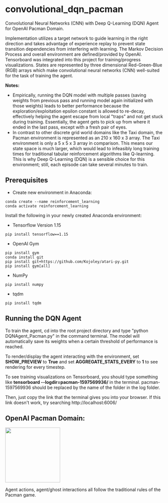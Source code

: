 # convolutional_dqn_pacman
Convolutional Neural Networks (CNN) with Deep Q-Learning (DQN) Agent for OpenAI Pacman Domain.

Implementation utilizes a target network to guide learning in the right direction and takes advantage of experience replay to prevent state transition dependencies from interfering with learning. The Markov Decision Process and overall environment are defined/provided by OpenAI. Tensorboard was integrated into this project for training/progress visualizations. States are represented by three dimensional Red-Green-Blue (RGB) arrays which make convolutional neural networks (CNN) well-suited for the task of training the agent. 

**Notes:** 
- Empirically, running the DQN model with multiple passes (saving weights from previous pass and running model again initialized with those weights) leads to better performance because the exploration/exploitation epsilon constant is allowed to re-decay, effectively helping the agent escape from local "traps" and not get stuck during training. Essentially, the agent gets to pick up from where it ended in the last pass, except with a fresh pair of eyes.
- In contrast to other discrete grid world domains like the Taxi domain, the Pacman environment is represented as an 210 x 160 x 3 array. The Taxi environment is only a 5 x 5 x 3 array in comparison. This means our state space is much larger, which would lead to infeasibly long training times for traditional tabular reinforcement algorithms like Q-learning. This is why Deep Q-Learning (DQN) is a sensible choice for this environment; still, each episode can take several minutes to train.


## Prerequisites

- Create new environment in Anaconda:  
```
conda create --name reinforcement_learning
conda activate reinforcement_learning
```
Install the following in your newly created Anaconda environment:
- Tensorflow Version 1.15
```
pip install tensorflow==1.15
```
- OpenAI Gym
```
pip install gym
conda install git
pip install git+https://github.com/Kojoley/atari-py.git
pip install gym[all]
```
- NumPy
```
pip install numpy
```
- tqdm
```
pip install tqdm
```

## Running the DQN Agent

To train the agent, cd into the root project directory and type "python DQNAgent_Pacman.py" in the command terminal. The model will automatically save its weights when a certain threshold of performance is reached.

To render/display the agent interacting with the environment, set **SHOW_PREVIEW** to **True** and set **AGGREGATE_STATS_EVERY** to **1** to see rendering for every timestep. 

To see training visualizations on Tensorboard, you should type something like **tensorboard --logdir=pacman-1597569936/** in the terminal. pacman-1597569936 should be replaced by the name of the folder in the log folder.

Then, just copy the link that the terminal gives you into your browser. If this link doesn't work, try searching http://localhost:6006/ 


## OpenAI Pacman Domain:

<img width="175" height="175" src="https://gym.openai.com/videos/2019-10-21--mqt8Qj1mwo/MsPacman-v0/poster.jpg">  

Agent actions, agent/ghost interactions all follow the traditional rules of the Pacman game.

